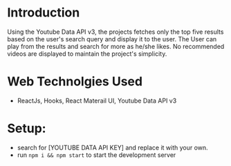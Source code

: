 # Introduction
Using the Youtube Data API v3, the projects fetches only the top five results based on the user's search query and display it to the user. The User can play from the results and search for more as he/she likes. No recommended videos are displayed to maintain the project's simplicity.

# Web Technolgies Used
- ReactJs, Hooks, React Materail UI, Youtube Data API v3

# Setup:
- search for [YOUTUBE DATA API KEY] and replace it with your own.
- run ```npm i && npm start``` to start the development server
